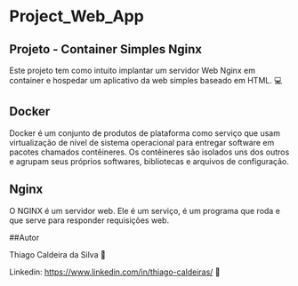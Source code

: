 # Project_Web_App
## Projeto - Container Simples Nginx

Este projeto tem como intuito implantar um servidor Web Nginx em container e hospedar um aplicativo da web simples baseado em HTML. 💻

## Docker

Docker é um conjunto de produtos de plataforma como serviço que usam virtualização de nível de sistema operacional para entregar software em pacotes chamados contêineres. Os contêineres são isolados uns dos outros e agrupam seus próprios softwares, bibliotecas e arquivos de configuração.

## Nginx

O NGINX é um servidor web. Ele é um serviço, é um programa que roda e que serve para responder requisições web.

##Autor

Thiago Caldeira da Silva 👊

Linkedin: https://www.linkedin.com/in/thiago-caldeiras/ 🚀
